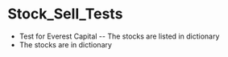 # Stock_Sell_Tests
- Test for Everest Capital
-- The stocks are listed in dictionary
- The stocks are in dictionary 
